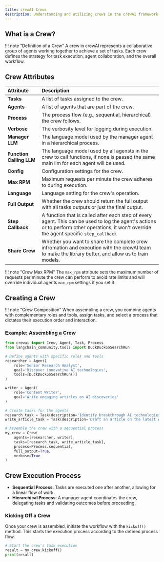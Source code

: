 ```yaml
---
title: crewAI Crews
description: Understanding and utilizing crews in the crewAI framework.
---
```


## What is a Crew?
!!! note "Definition of a Crew"
    A crew in crewAI represents a collaborative group of agents working together to achieve a set of tasks. Each crew defines the strategy for task execution, agent collaboration, and the overall workflow.

## Crew Attributes

| Attribute            | Description                                                  |
| :------------------- | :----------------------------------------------------------- |
| **Tasks**            | A list of tasks assigned to the crew.                        |
| **Agents**           | A list of agents that are part of the crew.                  |
| **Process**          | The process flow (e.g., sequential, hierarchical) the crew follows. |
| **Verbose**          | The verbosity level for logging during execution.            |
| **Manager LLM**      | The language model used by the manager agent in a hierarchical process. |
| **Function Calling LLM** | The language model used by all agensts in the crew to call functions, if none is passed the same main llm for each agent will be used.      |
| **Config**           | Configuration settings for the crew.                         |
| **Max RPM**          | Maximum requests per minute the crew adheres to during execution. |
| **Language**         | Language setting for the crew's operation.                   |
| **Full Output**    | Whether the crew should return the full output with all tasks outputs or just the final output. |
| **Step Callback**    | A function that is called after each step of every agent. This can be used to log the agent's actions or to perform other operations, it won't override the agent specific `step_callback` |
| **Share Crew**       | Whether you want to share the complete crew infromation and execution with the crewAI team to make the library better, and allow us to train models. |


!!! note "Crew Max RPM"
		The `max_rpm` attribute sets the maximum number of requests per minute the crew can perform to avoid rate limits and will override individual agents `max_rpm` settings if you set it.

## Creating a Crew

!!! note "Crew Composition"
    When assembling a crew, you combine agents with complementary roles and tools, assign tasks, and select a process that dictates their execution order and interaction.

### Example: Assembling a Crew

```python
from crewai import Crew, Agent, Task, Process
from langchain_community.tools import DuckDuckGoSearchRun

# Define agents with specific roles and tools
researcher = Agent(
    role='Senior Research Analyst',
    goal='Discover innovative AI technologies',
    tools=[DuckDuckGoSearchRun()]
)

writer = Agent(
    role='Content Writer',
    goal='Write engaging articles on AI discoveries'
)

# Create tasks for the agents
research_task = Task(description='Identify breakthrough AI technologies', agent=researcher)
write_article_task = Task(description='Draft an article on the latest AI technologies', agent=writer)

# Assemble the crew with a sequential process
my_crew = Crew(
    agents=[researcher, writer],
    tasks=[research_task, write_article_task],
    process=Process.sequential,
    full_output=True,
    verbose=True
)
```

## Crew Execution Process

- **Sequential Process**: Tasks are executed one after another, allowing for a linear flow of work.
- **Hierarchical Process**: A manager agent coordinates the crew, delegating tasks and validating outcomes before proceeding.

### Kicking Off a Crew

Once your crew is assembled, initiate the workflow with the `kickoff()` method. This starts the execution process according to the defined process flow.

```python
# Start the crew's task execution
result = my_crew.kickoff()
print(result)
```